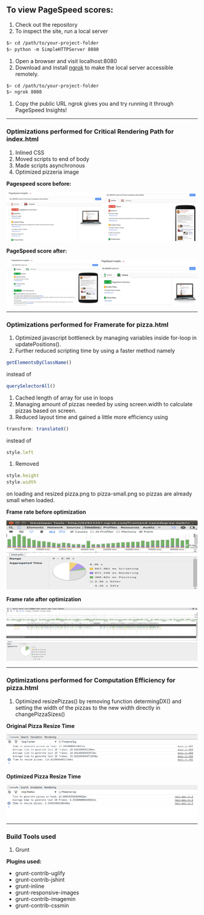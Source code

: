
## To view PageSpeed scores:

1. Check out the repository
1. To inspect the site, run a local server

  ```bash
  $> cd /path/to/your-project-folder
  $> python -m SimpleHTTPServer 8080
  ```

1. Open a browser and visit localhost:8080
1. Download and install [ngrok](https://ngrok.com/) to make the local server accessible remotely.

  ``` bash
  $> cd /path/to/your-project-folder
  $> ngrok 8080
  ```

1. Copy the public URL ngrok gives you and try running it through PageSpeed Insights!


___

### Optimizations performed for Critical Rendering Path for index.html

1. Inlined CSS
1. Moved scripts to end of body
1. Made scripts asynchronous
1. Optimized pizzeria image

**Pagespeed score before:**

![PageSpeed score before optimization](screenshots/pagespeedscoresoriginal.png)

**PageSpeed score after:**

![PageSpeed score after optimization](screenshots/pagespeedscoresoptimized.png)

___

### Optimizations performed for Framerate for pizza.html

1. Optimized javascript bottleneck by managing variables inside for-loop in updatePositions().
1. Further reduced scripting time by using a faster method namely
 ``` javascript
 getElementsByClassName()
 ```
 instead of
 
 ``` javascript
 querySelectorAll()
 ```
 
1. Cached length of array for use in loops
1. Managing amount of pizzas needed by using screen.width to calculate pizzas based on screen.
1. Reduced layout time and gained a little more efficiency using

``` javascript
transform: translateX()
```
instead of

``` javascript
style.left
```
1. Removed
``` javascript
style.height
style.width
```
on loading and resized pizza.png to pizza-small.png so pizzas are already small when loaded.

**Frame rate before optimization**

![Frame rate before optimization](screenshots/fpsscrollingoriginal.png)

**Frame rate after optimization**

![Frame rate after optimization](screenshots/fpsscrollingoptimized.png)

___

### Optimizations performed for Computation Efficiency for pizza.html

1. Optimized resizePizzas() by removing function determingDX() and setting the width of the pizzas to the new width directly in changePizzaSizes()

**Original Pizza Resize Time**

![Pizza Resize Time Original](screenshots/resizepizzatimeoriginal.png)

**Optimized Pizza Resize Time**

![Pizza Resize Time Optimized](screenshots/resizepizzatimeoptimized.png)

___

### Build Tools used

1. Grunt

**Plugins used:**

- grunt-contrib-uglify
- grunt-contrib-jshint
- grunt-inline
- grunt-responsive-images
- grunt-contrib-imagemin
- grunt-contrib-cssmin
